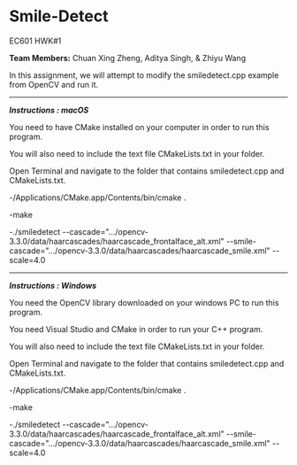 # Smile-Detect
EC601 HWK#1

**Team Members:**
Chuan Xing Zheng, 
Aditya Singh, &
Zhiyu Wang

In this assignment, we will attempt to modify the smiledetect.cpp example from OpenCV and run it.


-------------------------------------------

***Instructions : macOS***

You need to have CMake installed on your computer in order to run this program.

You will also need to include the text file CMakeLists.txt in your folder.

Open Terminal and navigate to the folder that contains smiledetect.cpp and CMakeLists.txt.

-/Applications/CMake.app/Contents/bin/cmake .

-make

-./smiledetect --cascade=".../opencv-3.3.0/data/haarcascades/haarcascade_frontalface_alt.xml" --smile-cascade=".../opencv-3.3.0/data/haarcascades/haarcascade_smile.xml" --scale=4.0


-------------------------------------------
***Instructions : Windows***

You need the OpenCV library downloaded on your windows PC to run this program.

You need Visual Studio and CMake in order to run your C++ program.

You will also need to include the text file CMakeLists.txt in your folder.

Open Terminal and navigate to the folder that contains smiledetect.cpp and CMakeLists.txt.

-/Applications/CMake.app/Contents/bin/cmake .

-make

-./smiledetect --cascade=".../opencv-3.3.0/data/haarcascades/haarcascade_frontalface_alt.xml" --smile-cascade=".../opencv-3.3.0/data/haarcascades/haarcascade_smile.xml" --scale=4.0
